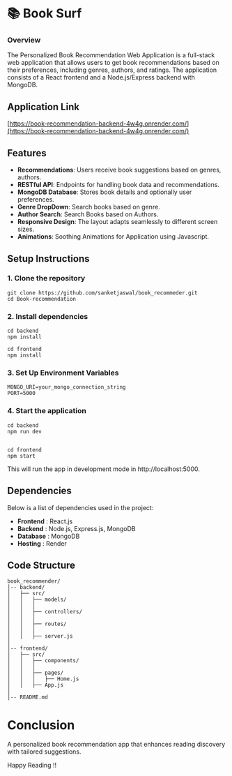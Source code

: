 # 📚 Book Surf

### Overview

The Personalized Book Recommendation Web Application is a full-stack web application that allows users to get book recommendations based on their preferences, including genres, authors, and ratings. The application consists of a React frontend and a Node.js/Express backend with MongoDB.

## Application Link

[https://book-recommendation-backend-4w4g.onrender.com/](https://book-recommendation-backend-4w4g.onrender.com/)

## Features

- **Recommendations**: Users receive book suggestions based on genres, authors.
- **RESTful API**: Endpoints for handling book data and recommendations.
- **MongoDB Database**: Stores book details and optionally user preferences.
- **Genre DropDown**: Search books based on genre.
- **Author Search**: Search Books based on Authors.
- **Responsive Design**: The layout adapts seamlessly to different screen sizes.
- **Animations**: Soothing Animations for Application using Javascript.

## Setup Instructions

### 1. Clone the repository

```shell
git clone https://github.com/sanketjaswal/book_recommeder.git
cd Book-recommendation
```

### 2. Install dependencies

```shell
cd backend
npm install

cd frontend
npm install
```

### 3. Set Up Environment Variables

```shell
MONGO_URI=your_mongo_connection_string
PORT=5000
```

### 4. Start the application

```shell
cd backend
npm run dev


cd frontend
npm start
```

This will run the app in development mode in http://localhost:5000.


## Dependencies

Below is a list of dependencies used in the project:

- **Frontend** : React.js
- **Backend** : Node.js, Express.js, MongoDB
- **Database** : MongoDB
- **Hosting** : Render

## Code Structure

```shell
book_recommender/
│-- backend/
│   ├── src/
│   │   ├── models/
│   │   │  
│   │   ├── controllers/
│   │   │   
│   │   ├── routes/
│   │   │  
│   │   ├── server.js
│
│-- frontend/
│   ├── src/
│   │   ├── components/
│   │   │ 
│   │   ├── pages/
│   │   │   ├── Home.js
│   │   ├── App.js
│
│-- README.md
```


# Conclusion

A personalized book recommendation app that enhances reading discovery with tailored suggestions.

Happy Reading !!
